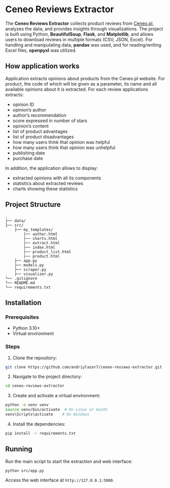 # Ceneo Reviews Extractor

The **Ceneo Reviews Extractor** collects product reviews from [Ceneo.pl](https://www.ceneo.pl), analyzes the data, and provides insights through visualizations. The project is built using Python, **BeautifulSoup**, **Flask**, and **Matplotlib**, and allows users to download reviews in multiple formats (CSV, JSON, Excel). For handling and manipulating data, **pandas** was used, and for reading/writing Excel files, **openpyxl** was utilized.

## How application works
Application extracts opinions about products from the Ceneo.pl website. For product, the code of which will be given as a parameter, its name and all available opinions about it is extracted. For each review applications extracts:
  - opinion ID
  - opinion’s author
  - author’s recommendation
  - score expressed in number of stars
  - opinion’s content
  - list of product advantages
  - list of product disadvantages
  - how many users think that opinion was helpful
  - how many users think that opinion was unhelpful
  - publishing date
  - purchase date

In addition, the application allows to display:
  - extracted opinions with all its components
  - statistics about extracted reviews
  - charts showing these statistics

## Project Structure
```
.
├── data/
├── src/
    ├── my_templates/
        ├── author.html
        ├── charts.html
        ├── extract.html
        ├── index.html
        ├── product_list.html
        ├── product.html
    ├── app.py
    ├── models.py
    ├── scraper.py
    ├── visualizer.py
└── .gitignore  
└── README.md
└── requirements.txt
```

## Installation
### Prerequisites
- Python 3.10+
- Virtual environment

### Steps
1. Clone the repository:
```bash
git clone https://github.com/andriylazor7/ceneo-reviews-extractor.git
```

2. Navigate to the project directory:
```bash
cd ceneo-reviews-extractor
```

3. Create and activate a virtual environment:
```bash
python -m venv venv
source venv/bin/activate  # On Linux or macOS
venv\Scripts\activate    # On Windows
```

4. Install the dependencies:
```bash
pip install -r requirements.txt
```

## Running
Run the main script to start the extraction and web interface:
```bash
python src/app.py
```
Access the web interface at `http://127.0.0.1:5000`.

